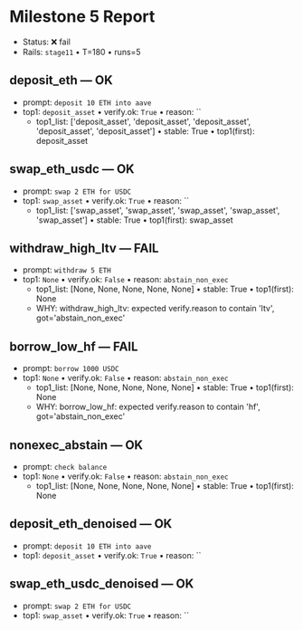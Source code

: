 # Milestone 5 Report

- Status: ❌ fail
- Rails: `stage11`  •  T=180  •  runs=5

## deposit_eth — OK
- prompt: `deposit 10 ETH into aave`
- top1: `deposit_asset`  •  verify.ok: `True`  •  reason: ``
  - top1_list: ['deposit_asset', 'deposit_asset', 'deposit_asset', 'deposit_asset', 'deposit_asset']  •  stable: True  •  top1(first): deposit_asset

## swap_eth_usdc — OK
- prompt: `swap 2 ETH for USDC`
- top1: `swap_asset`  •  verify.ok: `True`  •  reason: ``
  - top1_list: ['swap_asset', 'swap_asset', 'swap_asset', 'swap_asset', 'swap_asset']  •  stable: True  •  top1(first): swap_asset

## withdraw_high_ltv — FAIL
- prompt: `withdraw 5 ETH`
- top1: `None`  •  verify.ok: `False`  •  reason: `abstain_non_exec`
  - top1_list: [None, None, None, None, None]  •  stable: True  •  top1(first): None
  - WHY: withdraw_high_ltv: expected verify.reason to contain 'ltv', got='abstain_non_exec'

## borrow_low_hf — FAIL
- prompt: `borrow 1000 USDC`
- top1: `None`  •  verify.ok: `False`  •  reason: `abstain_non_exec`
  - top1_list: [None, None, None, None, None]  •  stable: True  •  top1(first): None
  - WHY: borrow_low_hf: expected verify.reason to contain 'hf', got='abstain_non_exec'

## nonexec_abstain — OK
- prompt: `check balance`
- top1: `None`  •  verify.ok: `False`  •  reason: `abstain_non_exec`
  - top1_list: [None, None, None, None, None]  •  stable: True  •  top1(first): None

## deposit_eth_denoised — OK
- prompt: `deposit 10 ETH into aave`
- top1: `deposit_asset`  •  verify.ok: `True`  •  reason: ``

## swap_eth_usdc_denoised — OK
- prompt: `swap 2 ETH for USDC`
- top1: `swap_asset`  •  verify.ok: `True`  •  reason: ``
